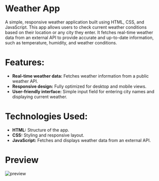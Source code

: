 # Weather App
A simple, responsive weather application built using HTML, CSS, and JavaScript. This app allows users to check current weather conditions based on their location or any city they enter. It fetches real-time weather data from an external API to provide accurate and up-to-date information, such as temperature, humidity, and weather conditions.

# Features:
- **Real-time weather data:** Fetches weather information from a public weather API.
- **Responsive design:** Fully optimized for desktop and mobile views.
- **User-friendly interface:** Simple input field for entering city names and displaying current weather.

# Technologies Used:
- **HTML:** Structure of the app.
- **CSS:** Styling and responsive layout.
- **JavaScript:** Fetches and displays weather data from an external API.

# Preview
![preview](https://github.com/user-attachments/assets/2e56d735-60d7-447d-ac5a-90497681a71e)
